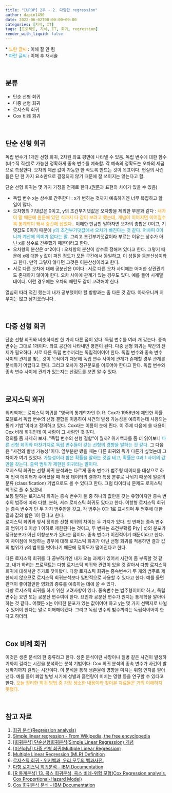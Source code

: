 ```yaml
---
title: "[UROP] 2주 - 2. 다양한 regression"
author: dapin1490
date: 2022-06-02T00:00:00+09:00
categories: [지식, IT]
tags: [프로젝트, 지식, IT, 회귀, regression]
render_with_liquid: false
---
```


<style>
	.x-understand { color: #f59908; }
	.understand { color: #1a9ac1 }
	.more-study { color: #915ee7 }
    .tab { white-space: pre; }
</style>

&#42; <span class="x-understand">노란 글씨</span> : 이해 잘 안 됨  
&#42; <span class="understand">파란 글씨</span> : 이해 후 재서술  

<br>

## 분류
- 단순 선형 회귀
- 다중 선형 회귀
- 로지스틱 회귀
- Cox 비례 회귀

<br>

## 단순 선형 회귀
독립 변수가 1개인 선형 회귀, 2차원 좌표 평면에 나타낼 수 있음. 독립 변수에 대한 함수(비수직 직선)로 가능한 정확하게 종속 변수를 예측함. 각 예측의 정확도는 오차의 제곱으로 측정한다. 오차의 제곱 값이 가능한 한 작도록 만드는 것이 목표이다. 현실의 사건들은 단 한 가지 요소만으로 결정되지 않기 때문에 잘 쓰이지는 않는다고 함.  
  
단순 선형 회귀는 몇 가지 가정을 전제로 한다.([원문](https://datalabbit.tistory.com/48?category=1121492)과 표현의 차이가 있을 수 있음)  
- 독립 변수 x는 상수로 간주한다 : x가 변하는 것까지 예측하기엔 너무 복잡하고 할 일이 많다.  
- 오차항의 기댓값은 0이고, y의 조건부기댓값은 오차항을 제외한 부분과 같다 : <span class="x-understand">내가 이 말 때문에 원문에 있던 식까지 다 같이 보려고 했는데, 개념이 이어지면 이어질수록 통계학이 돼서 중간에 접었다..</span> 이해한 만큼만 말하자면 오차의 총합은 0이고, 기댓값도 0이기 때문에 <span class="understand">y의 조건부기댓값에서 오차가 빠진다는 것 같다. 어차피 0이니까 계산에 의미가 없다는 말.</span> 그리고 조건부기댓값이라 부르는 이유는 상수가 아닌 x를 상수로 간주했기 때문이라고 한다.  
- 오차항의 분산은 σ^2이다 : 오차항의 분산이 상수로 정해져 있다고 한다. 그렇기 때문에 x에 대한 y 값이 퍼진 정도가 모든 구간에서 동일하고, 이 성질을 등분산성이라고 한다. 만약 그렇지 않다면 그것은 이분산성이라고 한다.  
- 서로 다른 오차에 대해 공분산은 0이다 : 서로 다른 오차 사이에는 어떠한 상관관계도 존재하지 않아야 한다. 오차 사이에 관계가 있는 경우도 있다. 예를 들어 시계열 데이터. 이런 경우에는 오차의 패턴도 같이 고려해야 한다.  
  
열심히 따라 적긴 했는데 내가 공부했어야 할 방향과는 좀 다른 것 같다. 아까우니까 지우지는 않고 남기겠습니다..  

<br>

## 다중 선형 회귀
단순 선형 회귀와 비슷하지만 한 가지 다른 점이 있다. 독립 변수를 여러 개 갖는다. 종속 변수는 그대로 1개이다. 좌표 공간에 나타내면 평면이 된다. 다중 선형 회귀는 약간의 전제가 필요하다. 서로 다른 독립 변수끼리는 독립적이어야 한다. 독립 변수와 종속 변수 사이의 관계를 찾는 것이 목적이기 때문에 독립 변수 사이에 관계가 존재할 경우 관계를 분석하기 어렵다고 한다. 그리고 오차가 정규분포를 이루어야 한다고 한다. 독립 변수와 종속 변수 사이에 관계가 있는지는 산점도를 보면 알 수 있다.  

<br>

## 로지스틱 회귀
위키백과는 로지스틱 회귀를 "영국의 통계학자인 D. R. Cox가 1958년에 제안한 확률 모델로서 독립 변수의 선형 결합을 이용하여 사건의 발생 가능성을 예측하는데 사용되는 통계 기법"이라고 정의하고 있다. Cox라는 이름이 눈에 띈다. 이 주제 다음에 쓸 내용이 Cox 비례 회귀인데 이 사람이 그 사람인 것 같다.  
정의를 좀 자세히 보자. "독립 변수의 선형 결합"이 뭘까? 위키백과를 좀 더 읽어보니 <span class="understand">다른 선형 회귀와 마찬가지로 독립 변수들이 갖는 선형의 경향을 말하는 것 같다.</span> 그 다음은 "사건의 발생 가능성"이다. 앞부분만 봤을 때는 다른 회귀와 뭐가 다른가 싶었는데 그 차이가 여기 있었다. <span class="understand">가능성이라 함은 확률을 말하는 것일 테고, 확률은 0과 1 사이의 값만을 갖는다. 출력 범위가 제한된 회귀라는 말이다.</span>  
로지스틱 회귀는 선형 회귀 분석과는 다르게 종속 변수가 범주형 데이터를 대상으로 하며 입력 데이터가 주어졌을 때 해당 데이터의 결과가 특정 분류로 나뉘기 때문에 일종의 분류 (classification) 기법으로도 볼 수 있다고 한다. 그럼 타이타닉 문제도 로지스틱 회귀로 풀 수 있겠네.  
보통 말하는 로지스틱 회귀는 종속 변수가 둘 중 하나의 값만을 갖는 유형이지만 종속 변수의 범주에 따라 다항, 분화, 서수 로지스틱 회귀도 있다고 한다. 이항형 로지스틱 회귀는 종속 변수가 단 두 가지 범주만을 갖고, 각 범주는 0과 1로 표시되며 두 범주에 대한 결과 값의 합은 1이 된다고 한다.  
로지스틱 회귀와 앞서 정리한 선형 회귀의 차이는 두 가지가 있다. 첫 번째는 종속 변수의 범위가 0 이상 1 이하로 제한된다는 것이고, 두 번째는 조건부확률 P(y | x)의 분포가 정규분포가 아닌 이항분포가 된다는 점이다. 종속 변수가 이진적이기 때문이라고 한다. 이 차이점에 해당하는 경우에 대해 로지스틱 회귀가 아닌 선형 회귀를 적용하면 결과 값의 범위가 y의 범위를 벗어나기 때문에 정확도가 떨어진다고 한다.  
  
다른 로지스틱 회귀를 다 공부하기엔 내가 오늘 과제가 있어서 시간이 좀 부족할 것 같고, 내가 하려는 프로젝트는 다항 로지스틱 회귀와 관련이 있을 것 같아서 다항 로지스틱 회귀에 대해서만 추가로 찾아봤다. 다항 로지스틱 회귀는 종속변수가 두 개의 범주로 제한되지 않으므로 로지스틱 회귀분석보다 일반적으로 사용할 수 있다고 한다. 예를 들면 관객이 좋아할만한 영화의 종류를 예측하는 데에 쓸 수 있다.  
다항 로지스틱 회귀를 하기 위한 고려사항이 있다. 종속변수는 범주형이어야 하고, 독립변수는 요인 또는 공분산 변수여야 한다. 요인과 공분산 변수가 뭔지는 통계학을 알아야 하는 것 같다.. 어쨌든 x는 어떠한 분포가 있는 값이어야 하고 y는 몇 가지 선택지로 나뉠 수 있어야 한다는 말로 이해해야겠다. 그리고 독립 변수의 범주끼리는 독립적이어야 한다고 하더라.  

<br>

## Cox 비례 회귀
이것은 생존 분석의 한 종류라고 한다. 생존 분석이란 사망이나 질병 같은 사건이 발생하기까지 걸리는 시간을 분석하는 분석 기법이다. Cox 회귀 분석의 종속 변수가 사건이 발생하기까지 걸리는 시간이다. 이 분석을 통해 생존율에 영향을 미치는 위험 인자를 알아낸다. 예를 들어 폐암 발병 시기에 성별과 흡연량이 미치는 영향 등을 연구할 수 있다고 한다. <span class="x-understand">오늘 정리한 회귀 방법 중 가장 생소한 내용이라 찾아본 자료들은 거의 이해하지 못했다.</span>

<br>

## 참고 자료
1. [회귀 분석(Regression analysis)](https://bioinformaticsandme.tistory.com/70)
2. [Simple linear regression - From Wikipedia, the free encyclopedia](https://en.wikipedia.org/wiki/Simple_linear_regression)
3. [[회귀분석] 단순선형회귀분석(Simple Linear Regression) 개념](https://datalabbit.tistory.com/48)
4. [[머신러닝] 다중 선형 회귀(Multiple Linear Regression)](https://rebro.kr/187?category=511037)
5. [Multiple Linear Regression (MLR) Definition](https://gocardless.com/en-us/guides/posts/multiple-linear-regression-mlr-definition/)
6. [로지스틱 회귀 - 위키백과, 우리 모두의 백과사전.](https://ko.wikipedia.org/wiki/%EB%A1%9C%EC%A7%80%EC%8A%A4%ED%8B%B1_%ED%9A%8C%EA%B7%80)
7. [다항 로지스틱 회귀분석 - IBM Documentation](https://www.ibm.com/docs/ko/spss-statistics/SaaS?topic=regression-multinomial-logistic)
8. [[R 통계분석] 13. 콕스 회귀분석, 콕스 비례-위험 모형(Cox Regression analysis, Cox Proportional-Hazard Model)](https://blog.naver.com/PostView.nhn?blogId=paperfactor_ceo&logNo=222219314059&parentCategoryNo=&categoryNo=7&viewDate=&isShowPopularPosts=true&from=search)
9. [Cox 회귀분석 분석 - IBM Documentation](https://www.ibm.com/docs/ko/spss-statistics/25.0.0?topic=statistics-cox-regression-analysis)